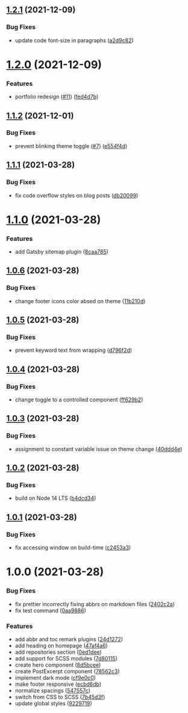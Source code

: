 ## [1.2.1](https://github.com/Bartozzz/bartozzz.github.io/compare/v1.2.0...v1.2.1) (2021-12-09)


### Bug Fixes

* update code font-size in paragraphs ([a2d9c82](https://github.com/Bartozzz/bartozzz.github.io/commit/a2d9c829c9db04835c4da27c8905c229cc910067))

# [1.2.0](https://github.com/Bartozzz/bartozzz.github.io/compare/v1.1.2...v1.2.0) (2021-12-09)


### Features

* portfolio redesign ([#11](https://github.com/Bartozzz/bartozzz.github.io/issues/11)) ([fed4d7b](https://github.com/Bartozzz/bartozzz.github.io/commit/fed4d7b49dca7fd94629354f2d1ab4fc50120108))

## [1.1.2](https://github.com/Bartozzz/bartozzz.github.io/compare/v1.1.1...v1.1.2) (2021-12-01)


### Bug Fixes

* prevent blinking theme toggle ([#7](https://github.com/Bartozzz/bartozzz.github.io/issues/7)) ([e554f4d](https://github.com/Bartozzz/bartozzz.github.io/commit/e554f4d8e0a5458c7d61d269d57e49388ab6703f))

## [1.1.1](https://github.com/Bartozzz/bartozzz.github.io/compare/v1.1.0...v1.1.1) (2021-03-28)


### Bug Fixes

* fix code overflow styles on blog posts ([db20099](https://github.com/Bartozzz/bartozzz.github.io/commit/db20099cd6bdd8944f64d7d12a8303b8dd61276c))

# [1.1.0](https://github.com/Bartozzz/bartozzz.github.io/compare/v1.0.6...v1.1.0) (2021-03-28)


### Features

* add Gatsby sitemap plugin ([8caa785](https://github.com/Bartozzz/bartozzz.github.io/commit/8caa78548d814d4d44da9fc6945a63d21eb2be7f))

## [1.0.6](https://github.com/Bartozzz/bartozzz.github.io/compare/v1.0.5...v1.0.6) (2021-03-28)


### Bug Fixes

* change footer icons color absed on theme ([11b210d](https://github.com/Bartozzz/bartozzz.github.io/commit/11b210d71df7f14344a52fd531016880f49e06b2))

## [1.0.5](https://github.com/Bartozzz/bartozzz.github.io/compare/v1.0.4...v1.0.5) (2021-03-28)


### Bug Fixes

* prevent keyword text from wrapping ([d796f2d](https://github.com/Bartozzz/bartozzz.github.io/commit/d796f2d66474b17c5c4ed21b1a7b10bd33247f51))

## [1.0.4](https://github.com/Bartozzz/bartozzz.github.io/compare/v1.0.3...v1.0.4) (2021-03-28)


### Bug Fixes

* change toggle to a controlled component ([ff629b2](https://github.com/Bartozzz/bartozzz.github.io/commit/ff629b2d8d6d245532a443b2de1a7518996a5cb5))

## [1.0.3](https://github.com/Bartozzz/bartozzz.github.io/compare/v1.0.2...v1.0.3) (2021-03-28)


### Bug Fixes

* assignment to constant variable issue on theme change ([40ddd4e](https://github.com/Bartozzz/bartozzz.github.io/commit/40ddd4e4ccb0fd0a1c227b3dec50933ca9e72844))

## [1.0.2](https://github.com/Bartozzz/bartozzz.github.io/compare/v1.0.1...v1.0.2) (2021-03-28)


### Bug Fixes

* build on Node 14 LTS ([b4dcd34](https://github.com/Bartozzz/bartozzz.github.io/commit/b4dcd3498f79688d67306a30570eca8ff402e9cb))

## [1.0.1](https://github.com/Bartozzz/bartozzz.github.io/compare/v1.0.0...v1.0.1) (2021-03-28)


### Bug Fixes

* fix accessing window on build-time ([c2453a3](https://github.com/Bartozzz/bartozzz.github.io/commit/c2453a33d29128381e47499aded1b206e9a93748))

# 1.0.0 (2021-03-28)


### Bug Fixes

* fix prettier incorrectly fixing abbrs on markdown files ([2402c2a](https://github.com/Bartozzz/bartozzz.github.io/commit/2402c2ab9a372ffef8b227e1e42292628bf906c2))
* fix test command ([0aa9886](https://github.com/Bartozzz/bartozzz.github.io/commit/0aa9886ee97b8d79469a0309c4fe5c88c85a5727))


### Features

* add abbr and toc remark plugins ([24d1272](https://github.com/Bartozzz/bartozzz.github.io/commit/24d127256d41801a05c40de4d3174e75d54fef69))
* add heading on homepage ([47af4a6](https://github.com/Bartozzz/bartozzz.github.io/commit/47af4a6b6b3bcb469565dc06b1845875c5939df5))
* add repositories section ([0ed1dee](https://github.com/Bartozzz/bartozzz.github.io/commit/0ed1dee5b7d24f751ab959311028b64d7ed0daab))
* add support for SCSS modules ([7d80115](https://github.com/Bartozzz/bartozzz.github.io/commit/7d80115ed94241b6b8fb3c0f37ba0dc0de003d82))
* create hero component ([8d5bcee](https://github.com/Bartozzz/bartozzz.github.io/commit/8d5bcee640ac89192b2e51ee0297882214290685))
* create PostExcerpt component ([78562c3](https://github.com/Bartozzz/bartozzz.github.io/commit/78562c36c10ceea069ec482f68ee86433757fbf7))
* implement dark mode ([cf9e0c0](https://github.com/Bartozzz/bartozzz.github.io/commit/cf9e0c063b24f3681a2ec7d5e5e0502243cfce92))
* make footer responsive ([ecbd6db](https://github.com/Bartozzz/bartozzz.github.io/commit/ecbd6dbaf5e885aab8e3ca65e0ae5466c7686797))
* normalize spacings ([547557c](https://github.com/Bartozzz/bartozzz.github.io/commit/547557c9859f56edf5f234f41a3f58c3c5f8434b))
* switch from CSS to SCSS ([7b45d3f](https://github.com/Bartozzz/bartozzz.github.io/commit/7b45d3f09e6b671a4d9fe8fa376c58d9ee2ca7b3))
* update global styles ([9229719](https://github.com/Bartozzz/bartozzz.github.io/commit/92297193aaf406c8e4324663488f1f2fd247670a))
